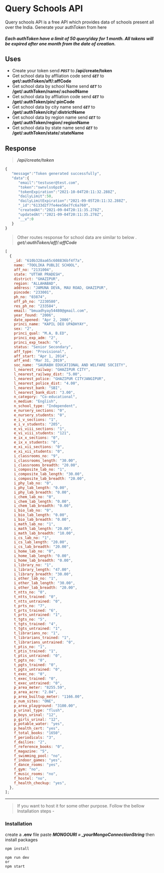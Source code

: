 # Query Schools API

Query schools API is a free API which provides data of schools present all over the India.
Generate your authToken from here

##### Each authToken have a limit of 50 query/day for 1 month. All tokens will be expired after one month from the date of creation.

## Uses

- Create your token send **_`POST`_** to **/api/create/token**
- Get school data by affliation code send **_`GET`_** to **get/:authToken/aff/:affCode**
- Get school data by school Name send **_`GET`_** to **/get/:authToken/name/:schoolName**
- Get school data by affliation code send **_`GET`_** to **/get/:authToken/pin/:pinCode**
- Get school data by city name send **_`GET`_** to **/get/:authToken/city/:districtName**
- Get school data by region name send **_`GET`_** to **/get/:authToken/region/:regionName**
- Get school data by state name send **_`GET`_** to **/get/:authToken/state/:stateName**

## Response

> **_/api/create/token_**

```javascript
{
   "message":"Token generated successfully",
   "data":{
      "email":"testuser@test.com",
      "token":"swnvlss6pz8",
      "tokenExpiration":"2021-10-04T20:11:32.288Z",
      "dailyLimit":50,
      "dailyLimitExpiration":"2021-09-05T20:11:32.288Z",
      "_id":"6133d2f7fe4ee56e7fc6a760",
      "createdAt":"2021-09-04T20:11:35.278Z",
      "updatedAt":"2021-09-04T20:11:35.278Z",
      "__v":0
   }
}
```

> Other routes response for school data are similar to below .
> **_get/:authToken/aff/:affCode_**

```javascript
[
  {
    _id: "610b328aa65c608836bf4f7a",
    name: "TOOLIKA PUBLIC SCHOOL",
    aff_no: "2131004",
    state: "UTTAR PRADESH",
    district: "GHAZIPUR",
    region: "ALLAHABAD",
    address: "JAMUNA DEVA, MAU ROAD, GHAZIPUR",
    pincode: "233001",
    ph_no: "03874",
    off_ph_no: "2230580",
    res_ph_no: "233584",
    email: "bmuadhyay54480@gmail.com",
    year_found: "2006",
    date_opened: "Apr 2, 2006",
    princi_name: "KAPIL DEO UPADHYAY",
    sex: "2",
    princi_qual: "M.A, B.ED",
    princi_exp_adm: "2",
    princi_exp_teach: "6",
    status: "Senior Secondary",
    aff_type: "Provisional",
    aff_start: "Apr 1, 2014",
    aff_end: "Mar 31, 2019",
    soc_name: "SAURABH EDUCATIONAL AND WELFARE SOCIETY",
    l_nearest_railway: "GHAZIPUR CITY",
    l_nearest_railway_dist: "5.00",
    l_nearest_police: "GHAZIPUR CITYJANGIPUR",
    l_nearest_police_dist: "4.00",
    l_nearest_bank: "SBI",
    l_nearest_bank_dist: "3.00",
    n_category: "Co-educational",
    n_medium: "English",
    n_school_type: "Independent",
    e_nursery_sections: "0",
    e_nursery_students: "0",
    e_i_v_sections: "1",
    e_i_v_students: "205",
    e_vi_viii_sections: "1",
    e_vi_viii_students: "121",
    e_ix_x_sections: "0",
    e_ix_x_students: "0",
    e_xi_xii_sections: "0",
    e_xi_xii_students: "0",
    i_classrooms_no: "9",
    i_classrooms_length: "30.00",
    i_classrooms_breadth: "20.00",
    i_composite_lab_no: "1",
    i_composite_lab_length: "30.00",
    i_composite_lab_breadth: "20.00",
    i_phy_lab_no: "0",
    i_phy_lab_length: "0.00",
    i_phy_lab_breadth: "0.00",
    i_chem_lab_no: "0",
    i_chem_lab_length: "0.00",
    i_chem_lab_breadth: "0.00",
    i_bio_lab_no: "0",
    i_bio_lab_length: "0.00",
    i_bio_lab_breadth: "0.00",
    i_math_lab_no: "1",
    i_math_lab_length: "20.00",
    i_math_lab_breadth: "10.00",
    i_cs_lab_no: "1",
    i_cs_lab_length: "20.00",
    i_cs_lab_breadth: "20.00",
    i_home_lab_no: "0",
    i_home_lab_length: "0.00",
    i_home_lab_breadth: "0.00",
    i_library_no: "1",
    i_library_length: "47.00",
    i_library_breadth: "30.00",
    i_other_lab_no: "1",
    i_other_lab_length: "30.00",
    i_other_lab_breadth: "20.00",
    t_ntts_no: "0",
    t_ntts_trained: "0",
    t_ntts_untrained: "0",
    t_prts_no: "7",
    t_prts_trained: "6",
    t_prts_untrained: "1",
    t_tgts_no: "5",
    t_tgts_trained: "4",
    t_tgts_untrained: "1",
    t_librarians_no: "1",
    t_librarians_trained: "1",
    t_librarians_untrained: "0",
    t_ptis_no: "1",
    t_ptis_trained: "1",
    t_ptis_untrained: "0",
    t_pgts_no: "0",
    t_pgts_trained: "0",
    t_pgts_untrained: "0",
    t_exec_no: "0",
    t_exec_trained: "0",
    t_exec_untrained: "0",
    p_area_meter: "8255.59",
    p_area_acre: "2.04",
    p_area_builtup_meter: "1166.00",
    p_num_sites: "ONE",
    p_area_playground: "3100.00",
    p_urinal_type: "flush",
    p_boys_urinal: "12",
    p_girls_urinal: "12",
    p_potable_water: "yes",
    p_health_cert: "yes",
    f_total_books: "1650",
    f_periodicals: "3",
    f_dailies: "2",
    f_reference_books: "0",
    f_magazine: "5",
    f_swimming_pool: "no",
    f_indoor_games: "yes",
    f_dance_rooms: "yes",
    f_gym: "no",
    f_music_rooms: "no",
    f_hostel: "no",
    f_health_checkup: "yes",
  },
];
```

---

> If you want to host it for some other purpose. Follow the bellow Installation steps -

### Installation

create a **.env** file paste **_MONGO*URI = \_yourMongoConnectionString*_**
then install packages

```javascript
npm install

npm run dev
or
npm start
```
